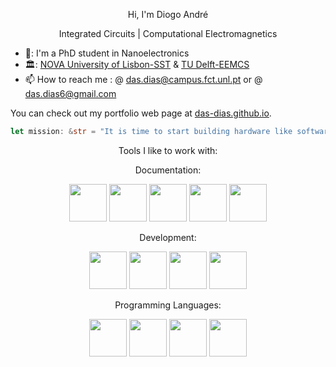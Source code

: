 

<p align=center> Hi, I'm Diogo André </p>

<p align=center> Integrated Circuits | Computational Electromagnetics </p>

- 🔭: I'm a PhD student in Nanoelectronics
- 🏛️: [NOVA University of Lisbon-SST](https://www.fct.unl.pt/en) & [TU Delft-EEMCS](https://www.tudelft.nl/en/eemcs)
- 📫 How to reach me : @ das.dias@campus.fct.unl.pt or @ das.dias6@gmail.com

You can check out my portfolio web page at [das-dias.github.io](https://das-dias.github.io/).

```rust
let mission: &str = "It is time to start building hardware like software is built."
```

<link rel="stylesheet" href="https://cdn.jsdelivr.net/gh/devicons/devicon@v2.15.1/devicon.min.css">

<p align=center>Tools I like to work with:</p>

<p align=center>Documentation:</p>

<div align=center>
       <img src="https://cdn.jsdelivr.net/gh/devicons/devicon/icons/html5/html5-original-wordmark.svg" width=60 />     
       <img src="https://cdn.jsdelivr.net/gh/devicons/devicon/icons/markdown/markdown-original.svg" width=60 />   
       <img src="https://cdn.jsdelivr.net/gh/devicons/devicon/icons/jupyter/jupyter-original-wordmark.svg" width=60 />
       <img src="https://cdn.jsdelivr.net/gh/devicons/devicon/icons/inkscape/inkscape-original-wordmark.svg" width=60 />
       <img src="https://cdn.jsdelivr.net/gh/devicons/devicon/icons/blender/blender-original-wordmark.svg" width=60 />
</div>

       

<p align=center>Development:</p>

<div align=center>
       <img src="https://cdn.jsdelivr.net/gh/devicons/devicon/icons/git/git-plain-wordmark.svg" width=60 />
       <img src="https://cdn.jsdelivr.net/gh/devicons/devicon/icons/docker/docker-original-wordmark.svg" width=60 />
       <img src="https://cdn.jsdelivr.net/gh/devicons/devicon/icons/vscode/vscode-original-wordmark.svg" width=60 />
       <img src="https://cdn.jsdelivr.net/gh/devicons/devicon/icons/vim/vim-original.svg" width=60 />          
</div>

<p align=center>Programming Languages:</p>
<div align=center>
       <img src="https://cdn.jsdelivr.net/gh/devicons/devicon/icons/rust/rust-plain.svg" width=60 />        
       <img src="https://cdn.jsdelivr.net/gh/devicons/devicon/icons/python/python-original-wordmark.svg" width=60 />
       <img src="https://cdn.jsdelivr.net/gh/devicons/devicon/icons/typescript/typescript-original.svg" width=60 />
       <img src="https://cdn.jsdelivr.net/gh/devicons/devicon/icons/c/c-original.svg" width=60 />
</div>


<!---
das-dias/das-dias is a ✨ special ✨ repository because its `README.md` (this file) appears on your GitHub profile.
You can click the Preview link to take a look at your changes.
--->
